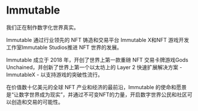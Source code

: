 # Immutable

我们正在制作数字化世界真实。

Immutable 通过行业领先的 NFT 铸造和交易平台 Immutable X和NFT 游戏开发工作室Immutable Studios推进 NFT 世界的发展。

Immutable 成立于 2018 年，开创了世界上第一款重磅 NFT 交易卡牌游戏Gods Unchained，并创新了世界上第一个以太坊上的 Layer 2 快速扩展解决方案 - ImmutableX - 以支持游戏的突破性流行。

在价值数十亿美元的全球 NFT 产业和经济的最前沿，Immutable 的使命和愿景是“让数字世界成为现实”，并通过不可变NFT的力量，开启数字世界公民和社区可以创造和交易的可能性。
